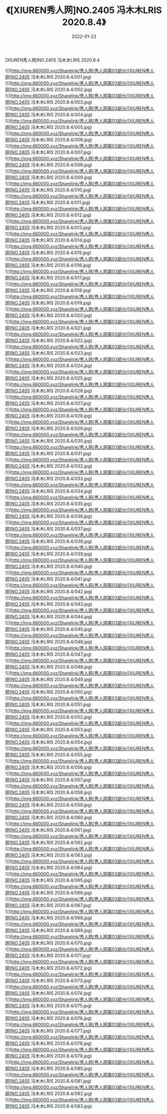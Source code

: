 ﻿---
layout: post
title:  《[XIUREN秀人网]NO.2405 冯木木LRIS 2020.8.4》
date:   2022-01-23
img: http://img.660000.xyz/Sharelink/秀人网/秀人网第03部分/[XIUREN秀人网]NO.2405 冯木木LRIS 2020.8.4/000.jpg
categories: [美女, 清纯, 唯美]
---

[XIUREN秀人网]NO.2405 冯木木LRIS 2020.8.4

 ![](http://img.660000.xyz/Sharelink/秀人网/秀人网第03部分/[XIUREN秀人网]NO.2405 冯木木LRIS 2020.8.4/001.jpg) <br>![](http://img.660000.xyz/Sharelink/秀人网/秀人网第03部分/[XIUREN秀人网]NO.2405 冯木木LRIS 2020.8.4/002.jpg) <br>![](http://img.660000.xyz/Sharelink/秀人网/秀人网第03部分/[XIUREN秀人网]NO.2405 冯木木LRIS 2020.8.4/003.jpg) <br>![](http://img.660000.xyz/Sharelink/秀人网/秀人网第03部分/[XIUREN秀人网]NO.2405 冯木木LRIS 2020.8.4/004.jpg) <br>![](http://img.660000.xyz/Sharelink/秀人网/秀人网第03部分/[XIUREN秀人网]NO.2405 冯木木LRIS 2020.8.4/005.jpg) <br>![](http://img.660000.xyz/Sharelink/秀人网/秀人网第03部分/[XIUREN秀人网]NO.2405 冯木木LRIS 2020.8.4/006.jpg) <br>![](http://img.660000.xyz/Sharelink/秀人网/秀人网第03部分/[XIUREN秀人网]NO.2405 冯木木LRIS 2020.8.4/007.jpg) <br>![](http://img.660000.xyz/Sharelink/秀人网/秀人网第03部分/[XIUREN秀人网]NO.2405 冯木木LRIS 2020.8.4/008.jpg) <br>![](http://img.660000.xyz/Sharelink/秀人网/秀人网第03部分/[XIUREN秀人网]NO.2405 冯木木LRIS 2020.8.4/009.jpg) <br>![](http://img.660000.xyz/Sharelink/秀人网/秀人网第03部分/[XIUREN秀人网]NO.2405 冯木木LRIS 2020.8.4/010.jpg) <br>![](http://img.660000.xyz/Sharelink/秀人网/秀人网第03部分/[XIUREN秀人网]NO.2405 冯木木LRIS 2020.8.4/011.jpg) <br>![](http://img.660000.xyz/Sharelink/秀人网/秀人网第03部分/[XIUREN秀人网]NO.2405 冯木木LRIS 2020.8.4/012.jpg) <br>![](http://img.660000.xyz/Sharelink/秀人网/秀人网第03部分/[XIUREN秀人网]NO.2405 冯木木LRIS 2020.8.4/013.jpg) <br>![](http://img.660000.xyz/Sharelink/秀人网/秀人网第03部分/[XIUREN秀人网]NO.2405 冯木木LRIS 2020.8.4/014.jpg) <br>![](http://img.660000.xyz/Sharelink/秀人网/秀人网第03部分/[XIUREN秀人网]NO.2405 冯木木LRIS 2020.8.4/015.jpg) <br>![](http://img.660000.xyz/Sharelink/秀人网/秀人网第03部分/[XIUREN秀人网]NO.2405 冯木木LRIS 2020.8.4/016.jpg) <br>![](http://img.660000.xyz/Sharelink/秀人网/秀人网第03部分/[XIUREN秀人网]NO.2405 冯木木LRIS 2020.8.4/017.jpg) <br>![](http://img.660000.xyz/Sharelink/秀人网/秀人网第03部分/[XIUREN秀人网]NO.2405 冯木木LRIS 2020.8.4/018.jpg) <br>![](http://img.660000.xyz/Sharelink/秀人网/秀人网第03部分/[XIUREN秀人网]NO.2405 冯木木LRIS 2020.8.4/019.jpg) <br>![](http://img.660000.xyz/Sharelink/秀人网/秀人网第03部分/[XIUREN秀人网]NO.2405 冯木木LRIS 2020.8.4/020.jpg) <br>![](http://img.660000.xyz/Sharelink/秀人网/秀人网第03部分/[XIUREN秀人网]NO.2405 冯木木LRIS 2020.8.4/021.jpg) <br>![](http://img.660000.xyz/Sharelink/秀人网/秀人网第03部分/[XIUREN秀人网]NO.2405 冯木木LRIS 2020.8.4/022.jpg) <br>![](http://img.660000.xyz/Sharelink/秀人网/秀人网第03部分/[XIUREN秀人网]NO.2405 冯木木LRIS 2020.8.4/023.jpg) <br>![](http://img.660000.xyz/Sharelink/秀人网/秀人网第03部分/[XIUREN秀人网]NO.2405 冯木木LRIS 2020.8.4/024.jpg) <br>![](http://img.660000.xyz/Sharelink/秀人网/秀人网第03部分/[XIUREN秀人网]NO.2405 冯木木LRIS 2020.8.4/025.jpg) <br>![](http://img.660000.xyz/Sharelink/秀人网/秀人网第03部分/[XIUREN秀人网]NO.2405 冯木木LRIS 2020.8.4/026.jpg) <br>![](http://img.660000.xyz/Sharelink/秀人网/秀人网第03部分/[XIUREN秀人网]NO.2405 冯木木LRIS 2020.8.4/027.jpg) <br>![](http://img.660000.xyz/Sharelink/秀人网/秀人网第03部分/[XIUREN秀人网]NO.2405 冯木木LRIS 2020.8.4/028.jpg) <br>![](http://img.660000.xyz/Sharelink/秀人网/秀人网第03部分/[XIUREN秀人网]NO.2405 冯木木LRIS 2020.8.4/029.jpg) <br>![](http://img.660000.xyz/Sharelink/秀人网/秀人网第03部分/[XIUREN秀人网]NO.2405 冯木木LRIS 2020.8.4/030.jpg) <br>![](http://img.660000.xyz/Sharelink/秀人网/秀人网第03部分/[XIUREN秀人网]NO.2405 冯木木LRIS 2020.8.4/031.jpg) <br>![](http://img.660000.xyz/Sharelink/秀人网/秀人网第03部分/[XIUREN秀人网]NO.2405 冯木木LRIS 2020.8.4/032.jpg) <br>![](http://img.660000.xyz/Sharelink/秀人网/秀人网第03部分/[XIUREN秀人网]NO.2405 冯木木LRIS 2020.8.4/033.jpg) <br>![](http://img.660000.xyz/Sharelink/秀人网/秀人网第03部分/[XIUREN秀人网]NO.2405 冯木木LRIS 2020.8.4/034.jpg) <br>![](http://img.660000.xyz/Sharelink/秀人网/秀人网第03部分/[XIUREN秀人网]NO.2405 冯木木LRIS 2020.8.4/035.jpg) <br>![](http://img.660000.xyz/Sharelink/秀人网/秀人网第03部分/[XIUREN秀人网]NO.2405 冯木木LRIS 2020.8.4/036.jpg) <br>![](http://img.660000.xyz/Sharelink/秀人网/秀人网第03部分/[XIUREN秀人网]NO.2405 冯木木LRIS 2020.8.4/037.jpg) <br>![](http://img.660000.xyz/Sharelink/秀人网/秀人网第03部分/[XIUREN秀人网]NO.2405 冯木木LRIS 2020.8.4/038.jpg) <br>![](http://img.660000.xyz/Sharelink/秀人网/秀人网第03部分/[XIUREN秀人网]NO.2405 冯木木LRIS 2020.8.4/039.jpg) <br>![](http://img.660000.xyz/Sharelink/秀人网/秀人网第03部分/[XIUREN秀人网]NO.2405 冯木木LRIS 2020.8.4/040.jpg) <br>![](http://img.660000.xyz/Sharelink/秀人网/秀人网第03部分/[XIUREN秀人网]NO.2405 冯木木LRIS 2020.8.4/041.jpg) <br>![](http://img.660000.xyz/Sharelink/秀人网/秀人网第03部分/[XIUREN秀人网]NO.2405 冯木木LRIS 2020.8.4/042.jpg) <br>![](http://img.660000.xyz/Sharelink/秀人网/秀人网第03部分/[XIUREN秀人网]NO.2405 冯木木LRIS 2020.8.4/043.jpg) <br>![](http://img.660000.xyz/Sharelink/秀人网/秀人网第03部分/[XIUREN秀人网]NO.2405 冯木木LRIS 2020.8.4/044.jpg) <br>![](http://img.660000.xyz/Sharelink/秀人网/秀人网第03部分/[XIUREN秀人网]NO.2405 冯木木LRIS 2020.8.4/045.jpg) <br>![](http://img.660000.xyz/Sharelink/秀人网/秀人网第03部分/[XIUREN秀人网]NO.2405 冯木木LRIS 2020.8.4/046.jpg) <br>![](http://img.660000.xyz/Sharelink/秀人网/秀人网第03部分/[XIUREN秀人网]NO.2405 冯木木LRIS 2020.8.4/047.jpg) <br>![](http://img.660000.xyz/Sharelink/秀人网/秀人网第03部分/[XIUREN秀人网]NO.2405 冯木木LRIS 2020.8.4/048.jpg) <br>![](http://img.660000.xyz/Sharelink/秀人网/秀人网第03部分/[XIUREN秀人网]NO.2405 冯木木LRIS 2020.8.4/049.jpg) <br>![](http://img.660000.xyz/Sharelink/秀人网/秀人网第03部分/[XIUREN秀人网]NO.2405 冯木木LRIS 2020.8.4/050.jpg) <br>![](http://img.660000.xyz/Sharelink/秀人网/秀人网第03部分/[XIUREN秀人网]NO.2405 冯木木LRIS 2020.8.4/051.jpg) <br>![](http://img.660000.xyz/Sharelink/秀人网/秀人网第03部分/[XIUREN秀人网]NO.2405 冯木木LRIS 2020.8.4/052.jpg) <br>![](http://img.660000.xyz/Sharelink/秀人网/秀人网第03部分/[XIUREN秀人网]NO.2405 冯木木LRIS 2020.8.4/053.jpg) <br>![](http://img.660000.xyz/Sharelink/秀人网/秀人网第03部分/[XIUREN秀人网]NO.2405 冯木木LRIS 2020.8.4/054.jpg) <br>![](http://img.660000.xyz/Sharelink/秀人网/秀人网第03部分/[XIUREN秀人网]NO.2405 冯木木LRIS 2020.8.4/055.jpg) <br>![](http://img.660000.xyz/Sharelink/秀人网/秀人网第03部分/[XIUREN秀人网]NO.2405 冯木木LRIS 2020.8.4/056.jpg) <br>![](http://img.660000.xyz/Sharelink/秀人网/秀人网第03部分/[XIUREN秀人网]NO.2405 冯木木LRIS 2020.8.4/057.jpg) <br>![](http://img.660000.xyz/Sharelink/秀人网/秀人网第03部分/[XIUREN秀人网]NO.2405 冯木木LRIS 2020.8.4/058.jpg) <br>![](http://img.660000.xyz/Sharelink/秀人网/秀人网第03部分/[XIUREN秀人网]NO.2405 冯木木LRIS 2020.8.4/059.jpg) <br>![](http://img.660000.xyz/Sharelink/秀人网/秀人网第03部分/[XIUREN秀人网]NO.2405 冯木木LRIS 2020.8.4/060.jpg) <br>![](http://img.660000.xyz/Sharelink/秀人网/秀人网第03部分/[XIUREN秀人网]NO.2405 冯木木LRIS 2020.8.4/061.jpg) <br>![](http://img.660000.xyz/Sharelink/秀人网/秀人网第03部分/[XIUREN秀人网]NO.2405 冯木木LRIS 2020.8.4/062.jpg) <br>![](http://img.660000.xyz/Sharelink/秀人网/秀人网第03部分/[XIUREN秀人网]NO.2405 冯木木LRIS 2020.8.4/063.jpg) <br>![](http://img.660000.xyz/Sharelink/秀人网/秀人网第03部分/[XIUREN秀人网]NO.2405 冯木木LRIS 2020.8.4/064.jpg) <br>![](http://img.660000.xyz/Sharelink/秀人网/秀人网第03部分/[XIUREN秀人网]NO.2405 冯木木LRIS 2020.8.4/065.jpg) <br>![](http://img.660000.xyz/Sharelink/秀人网/秀人网第03部分/[XIUREN秀人网]NO.2405 冯木木LRIS 2020.8.4/066.jpg) <br>![](http://img.660000.xyz/Sharelink/秀人网/秀人网第03部分/[XIUREN秀人网]NO.2405 冯木木LRIS 2020.8.4/067.jpg) <br>![](http://img.660000.xyz/Sharelink/秀人网/秀人网第03部分/[XIUREN秀人网]NO.2405 冯木木LRIS 2020.8.4/068.jpg) <br>![](http://img.660000.xyz/Sharelink/秀人网/秀人网第03部分/[XIUREN秀人网]NO.2405 冯木木LRIS 2020.8.4/069.jpg) <br>![](http://img.660000.xyz/Sharelink/秀人网/秀人网第03部分/[XIUREN秀人网]NO.2405 冯木木LRIS 2020.8.4/070.jpg) <br>![](http://img.660000.xyz/Sharelink/秀人网/秀人网第03部分/[XIUREN秀人网]NO.2405 冯木木LRIS 2020.8.4/071.jpg) <br>![](http://img.660000.xyz/Sharelink/秀人网/秀人网第03部分/[XIUREN秀人网]NO.2405 冯木木LRIS 2020.8.4/072.jpg) <br>![](http://img.660000.xyz/Sharelink/秀人网/秀人网第03部分/[XIUREN秀人网]NO.2405 冯木木LRIS 2020.8.4/073.jpg) <br>![](http://img.660000.xyz/Sharelink/秀人网/秀人网第03部分/[XIUREN秀人网]NO.2405 冯木木LRIS 2020.8.4/074.jpg) <br>![](http://img.660000.xyz/Sharelink/秀人网/秀人网第03部分/[XIUREN秀人网]NO.2405 冯木木LRIS 2020.8.4/075.jpg) <br>![](http://img.660000.xyz/Sharelink/秀人网/秀人网第03部分/[XIUREN秀人网]NO.2405 冯木木LRIS 2020.8.4/076.jpg) <br>![](http://img.660000.xyz/Sharelink/秀人网/秀人网第03部分/[XIUREN秀人网]NO.2405 冯木木LRIS 2020.8.4/077.jpg) <br>![](http://img.660000.xyz/Sharelink/秀人网/秀人网第03部分/[XIUREN秀人网]NO.2405 冯木木LRIS 2020.8.4/078.jpg) <br>![](http://img.660000.xyz/Sharelink/秀人网/秀人网第03部分/[XIUREN秀人网]NO.2405 冯木木LRIS 2020.8.4/079.jpg) <br>![](http://img.660000.xyz/Sharelink/秀人网/秀人网第03部分/[XIUREN秀人网]NO.2405 冯木木LRIS 2020.8.4/080.jpg) <br>![](http://img.660000.xyz/Sharelink/秀人网/秀人网第03部分/[XIUREN秀人网]NO.2405 冯木木LRIS 2020.8.4/081.jpg) <br>![](http://img.660000.xyz/Sharelink/秀人网/秀人网第03部分/[XIUREN秀人网]NO.2405 冯木木LRIS 2020.8.4/082.jpg) <br>![](http://img.660000.xyz/Sharelink/秀人网/秀人网第03部分/[XIUREN秀人网]NO.2405 冯木木LRIS 2020.8.4/083.jpg) <br>
